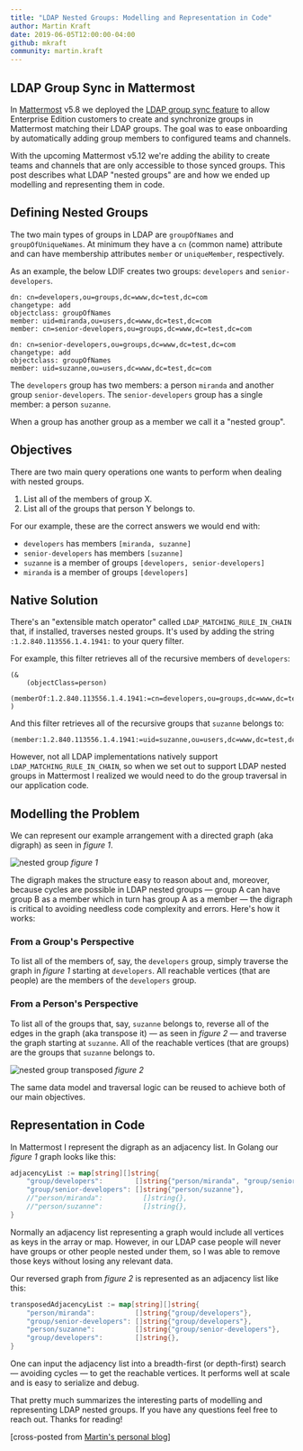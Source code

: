 ```yaml
---
title: "LDAP Nested Groups: Modelling and Representation in Code"
author: Martin Kraft
date: 2019-06-05T12:00:00-04:00
github: mkraft
community: martin.kraft
---
```


## LDAP Group Sync in Mattermost

In [Mattermost](https://mattermost.com) v5.8 we deployed the [LDAP group sync feature](https://docs.mattermost.com/deployment/ldap-group-sync.html) to allow Enterprise Edition customers to create and synchronize groups in Mattermost matching their LDAP groups. The goal was to ease onboarding by automatically adding group members to configured teams and channels. 

With the upcoming Mattermost v5.12 we're adding the ability to create teams and channels that are only accessible to those synced groups. This post describes what LDAP "nested groups" are and how we ended up modelling and representing them in code.

## Defining Nested Groups

The two main types of groups in LDAP are `groupOfNames` and `groupOfUniqueNames`. At minimum they have a `cn` (common name) attribute and can have membership attributes `member` or `uniqueMember`, respectively. 

As an example, the below LDIF creates two groups: `developers` and `senior-developers`.

```ldif
dn: cn=developers,ou=groups,dc=www,dc=test,dc=com
changetype: add
objectclass: groupOfNames
member: uid=miranda,ou=users,dc=www,dc=test,dc=com
member: cn=senior-developers,ou=groups,dc=www,dc=test,dc=com

dn: cn=senior-developers,ou=groups,dc=www,dc=test,dc=com
changetype: add
objectclass: groupOfNames
member: uid=suzanne,ou=users,dc=www,dc=test,dc=com
```

The `developers` group has two members: a person `miranda` and another group `senior-developers`. The `senior-developers` group has a single member: a person `suzanne`. 

When a group has another group as a member we call it a "nested group".

## Objectives

There are two main query operations one wants to perform when dealing with nested groups.

1. List all of the members of group X.
2. List all of the groups that person Y belongs to. 

For our example, these are the correct answers we would end with:

* `developers` has members `[miranda, suzanne]`
* `senior-developers` has members `[suzanne]`
* `suzanne` is a member of groups `[developers, senior-developers]`
* `miranda` is a member of groups `[developers]`

## Native Solution

There's an "extensible match operator" called `LDAP_MATCHING_RULE_IN_CHAIN` that, if installed, traverses nested groups. It's used by adding the string `:1.2.840.113556.1.4.1941:` to your query filter.

For example, this filter retrieves all of the recursive members of `developers`:

```
(&
    (objectClass=person)
    (memberOf:1.2.840.113556.1.4.1941:=cn=developers,ou=groups,dc=www,dc=test,dc=com)
)
```

And this filter retrieves all of the recursive groups that `suzanne` belongs to:

```
(member:1.2.840.113556.1.4.1941:=uid=suzanne,ou=users,dc=www,dc=test,dc=com)
```

However, not all LDAP implementations natively support `LDAP_MATCHING_RULE_IN_CHAIN`, so when we set out to support LDAP nested groups in Mattermost I realized we would need to do the group traversal in our application code.

## Modelling the Problem

We can represent our example arrangement with a directed graph (aka digraph) as seen in *figure 1*.

![nested group](/img/nested-group.png)
*figure 1*

The digraph makes the structure easy to reason about and, moreover, because cycles are possible in LDAP nested groups — group A can have group B as a member which in turn has group A as a member — the digraph is critical to avoiding needless code complexity and errors. Here's how it works:

### From a Group's Perspective

To list all of the members of, say, the `developers` group, simply traverse the graph in *figure 1* starting at `developers`. All reachable vertices (that are people) are the members of the `developers` group. 

### From a Person's Perspective

To list all of the groups that, say, `suzanne` belongs to, reverse all of the edges in the graph (aka transpose it) — as seen in *figure 2* — and traverse the graph starting at `suzanne`. All of the reachable vertices (that are groups) are the groups that `suzanne` belongs to. 

![nested group transposed](/img/nested-group-transposed.png)
*figure 2* 

The same data model and traversal logic can be reused to achieve both of our main objectives.

## Representation in Code

In Mattermost I represent the digraph as an adjacency list. In Golang our *figure 1* graph looks like this:

```go
adjacencyList := map[string][]string{
    "group/developers":        []string{"person/miranda", "group/senior-developers"},
    "group/senior-developers": []string{"person/suzanne"},
    //"person/miranda":          []string{},
    //"person/suzanne":          []string{},
}
```

Normally an adjacency list representing a graph would include all vertices as keys in the array or map. However, in our LDAP case people will never have groups or other people nested under them, so I was able to remove those keys without losing any relevant data.

Our reversed graph from *figure 2* is represented as an adjacency list like this:

```go
transposedAdjacencyList := map[string][]string{
    "person/miranda":          []string{"group/developers"},
    "group/senior-developers": []string{"group/developers"},
    "person/suzanne":          []string{"group/senior-developers"},
    "group/developers":        []string{},
}
```

One can input the adjacency list into a breadth-first (or depth-first) search — avoiding cycles — to get the reachable vertices. It performs well at scale and is easy to serialize and debug.

That pretty much summarizes the interesting parts of modelling and representing LDAP nested groups. If you have any questions feel free to reach out. Thanks for reading!

[cross-posted from [Martin's personal blog](http://martin.upspin.org/2019/06/03/ldap-nested-groups-modelling-and-representation-in-code.html)]
